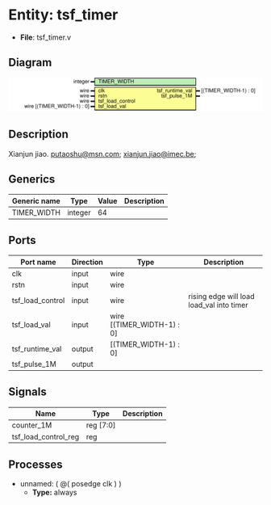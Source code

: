 # Entity: tsf_timer

- **File**: tsf_timer.v
## Diagram

![Diagram](tsf_timer.svg "Diagram")
## Description

 Xianjun jiao. putaoshu@msn.com; xianjun.jiao@imec.be;

## Generics

| Generic name | Type    | Value | Description |
| ------------ | ------- | ----- | ----------- |
| TIMER_WIDTH  | integer | 64    |             |
## Ports

| Port name        | Direction | Type                        | Description                               |
| ---------------- | --------- | --------------------------- | ----------------------------------------- |
| clk              | input     | wire                        |                                           |
| rstn             | input     | wire                        |                                           |
| tsf_load_control | input     | wire                        | rising edge will load load_val into timer |
| tsf_load_val     | input     | wire  [(TIMER_WIDTH-1) : 0] |                                           |
| tsf_runtime_val  | output    | [(TIMER_WIDTH-1) : 0]       |                                           |
| tsf_pulse_1M     | output    |                             |                                           |
## Signals

| Name                 | Type      | Description |
| -------------------- | --------- | ----------- |
| counter_1M           | reg [7:0] |             |
| tsf_load_control_reg | reg       |             |
## Processes
- unnamed: ( @( posedge clk ) )
  - **Type:** always
